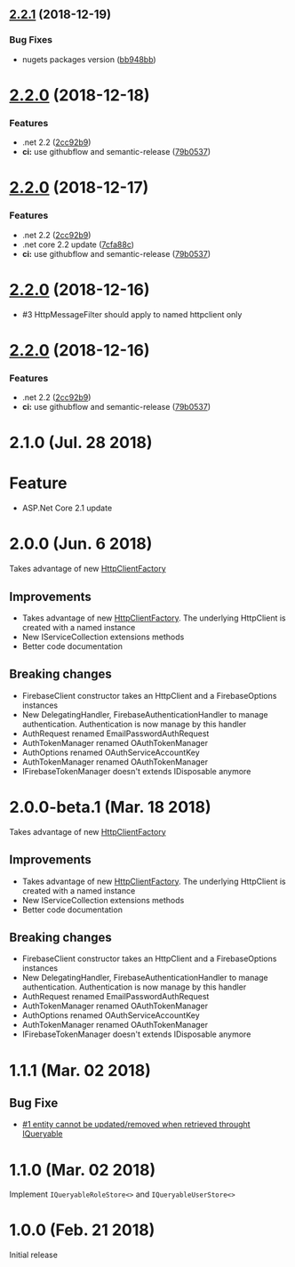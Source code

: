 ## [2.2.1](https://github.com/aguacongas/Identity.Firebase/compare/2.2.0...2.2.1) (2018-12-19)


### Bug Fixes

* nugets packages version ([bb948bb](https://github.com/aguacongas/Identity.Firebase/commit/bb948bb))

# [2.2.0](https://github.com/aguacongas/Identity.Firebase/compare/2.1.1...2.2.0) (2018-12-18)


### Features

* .net 2.2 ([2cc92b9](https://github.com/aguacongas/Identity.Firebase/commit/2cc92b9))
* **ci:** use githubflow and semantic-release ([79b0537](https://github.com/aguacongas/Identity.Firebase/commit/79b0537))

# [2.2.0](https://github.com/aguacongas/Identity.Firebase/compare/2.1.1...2.2.0) (2018-12-17)


### Features

* .net 2.2 ([2cc92b9](https://github.com/aguacongas/Identity.Firebase/commit/2cc92b9))
* .net core 2.2 update ([7cfa88c](https://github.com/aguacongas/Identity.Firebase/commit/7cfa88c))
* **ci:** use githubflow and semantic-release ([79b0537](https://github.com/aguacongas/Identity.Firebase/commit/79b0537))

# [2.2.0](https://github.com/aguacongas/Identity.Firebase/compare/2.1.1...2.2.0) (2018-12-16)

* #3 HttpMessageFilter should apply to named httpclient only

# [2.2.0](https://github.com/aguacongas/Identity.Firebase/compare/2.1.1...2.2.0) (2018-12-16)

### Features

* .net 2.2 ([2cc92b9](https://github.com/aguacongas/Identity.Firebase/commit/2cc92b9))
* **ci:** use githubflow and semantic-release ([79b0537](https://github.com/aguacongas/Identity.Firebase/commit/79b0537))

# 2.1.0 (Jul. 28 2018)

# Feature

* ASP.Net Core 2.1 update

# 2.0.0 (Jun. 6 2018)

Takes advantage of new [HttpClientFactory](https://github.com/aspnet/HttpClientFactory)

## Improvements

* Takes advantage of new [HttpClientFactory](https://github.com/aspnet/HttpClientFactory). The underlying HttpClient is created with a named instance
* New IServiceCollection extensions methods
* Better code documentation

## Breaking changes

* FirebaseClient constructor takes an HttpClient and a FirebaseOptions instances
* New DelegatingHandler, FirebaseAuthenticationHandler to manage authentication. Authentication is now manage by this handler
* AuthRequest renamed EmailPasswordAuthRequest
* AuthTokenManager renamed OAuthTokenManager
* AuthOptions renamed OAuthServiceAccountKey
* AuthTokenManager renamed OAuthTokenManager
* IFirebaseTokenManager doesn't extends IDisposable anymore

# 2.0.0-beta.1 (Mar. 18 2018)

Takes advantage of new [HttpClientFactory](https://github.com/aspnet/HttpClientFactory)

## Improvements

* Takes advantage of new [HttpClientFactory](https://github.com/aspnet/HttpClientFactory). The underlying HttpClient is created with a named instance
* New IServiceCollection extensions methods
* Better code documentation

## Breaking changes

* FirebaseClient constructor takes an HttpClient and a FirebaseOptions instances
* New DelegatingHandler, FirebaseAuthenticationHandler to manage authentication. Authentication is now manage by this handler
* AuthRequest renamed EmailPasswordAuthRequest
* AuthTokenManager renamed OAuthTokenManager
* AuthOptions renamed OAuthServiceAccountKey
* AuthTokenManager renamed OAuthTokenManager
* IFirebaseTokenManager doesn't extends IDisposable anymore

# 1.1.1 (Mar. 02 2018)

## Bug Fixe  

* [#1 entity cannot be updated/removed when retrieved throught IQueryable](https://github.com/aguacongas/Identity.Firebase/issues/1)

# 1.1.0 (Mar. 02 2018)

Implement `IQueryableRoleStore<>` and `IQueryableUserStore<>`  

# 1.0.0 (Feb. 21 2018)

Initial release
